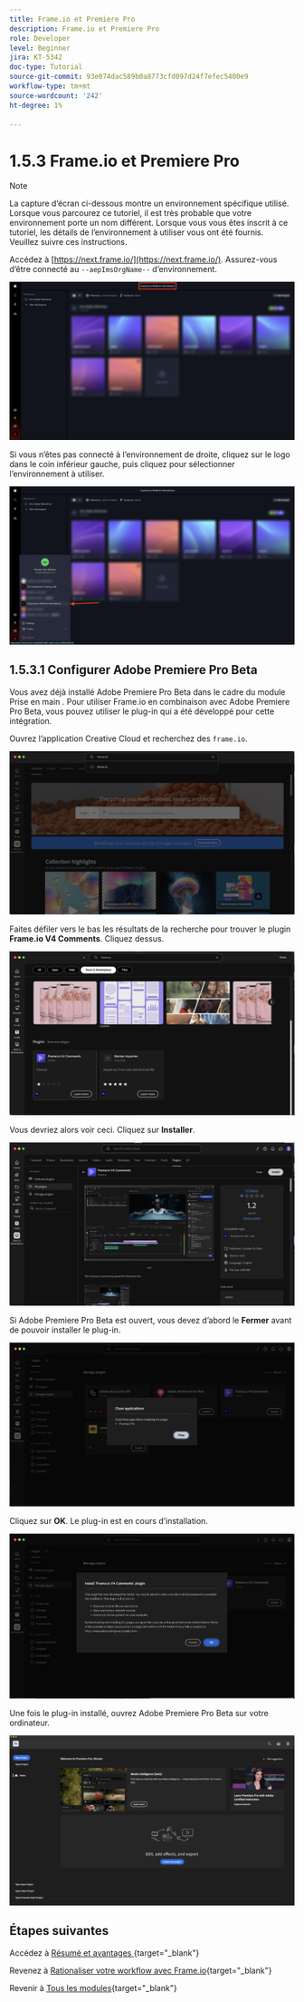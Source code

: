 ```yaml
---
title: Frame.io et Premiere Pro
description: Frame.io et Premiere Pro
role: Developer
level: Beginner
jira: KT-5342
doc-type: Tutorial
source-git-commit: 93e074dac589b0a8773cfd097d24f7efec5400e9
workflow-type: tm+mt
source-wordcount: '242'
ht-degree: 1%

---
```


# 1.5.3 Frame.io et Premiere Pro

>[!NOTE]
>
> La capture d’écran ci-dessous montre un environnement spécifique utilisé. Lorsque vous parcourez ce tutoriel, il est très probable que votre environnement porte un nom différent. Lorsque vous vous êtes inscrit à ce tutoriel, les détails de l’environnement à utiliser vous ont été fournis. Veuillez suivre ces instructions.

Accédez à [https://next.frame.io/](https://next.frame.io/). Assurez-vous d’être connecté au `--aepImsOrgName--` d’environnement.

![Frame.io](./images/frameio1.png)

Si vous n’êtes pas connecté à l’environnement de droite, cliquez sur le logo dans le coin inférieur gauche, puis cliquez pour sélectionner l’environnement à utiliser.

![Frame.io](./images/frameio2.png)

## 1.5.3.1 Configurer Adobe Premiere Pro Beta

Vous avez déjà installé Adobe Premiere Pro Beta dans le cadre du module Prise en main . Pour utiliser Frame.io en combinaison avec Adobe Premiere Pro Beta, vous pouvez utiliser le plug-in qui a été développé pour cette intégration.

Ouvrez l’application Creative Cloud et recherchez des `frame.io`.

![Frame.io](./images/frameio23.png)

Faites défiler vers le bas les résultats de la recherche pour trouver le plugin **Frame.io V4 Comments**. Cliquez dessus.

![Frame.io](./images/frameio24.png)

Vous devriez alors voir ceci. Cliquez sur **Installer**.

![Frame.io](./images/frameio25.png)

Si Adobe Premiere Pro Beta est ouvert, vous devez d’abord le **Fermer** avant de pouvoir installer le plug-in.

![Frame.io](./images/frameio26.png)

Cliquez sur **OK**. Le plug-in est en cours d’installation.

![Frame.io](./images/frameio27.png)

Une fois le plug-in installé, ouvrez Adobe Premiere Pro Beta sur votre ordinateur.

![Frame.io](./images/frameio22.png)

## Étapes suivantes

Accédez à [ Résumé et avantages ](./summary.md){target="_blank"}

Revenez à [Rationaliser votre workflow avec Frame.io](./frameio.md){target="_blank"}

Revenir à [Tous les modules](./../../../overview.md){target="_blank"}
